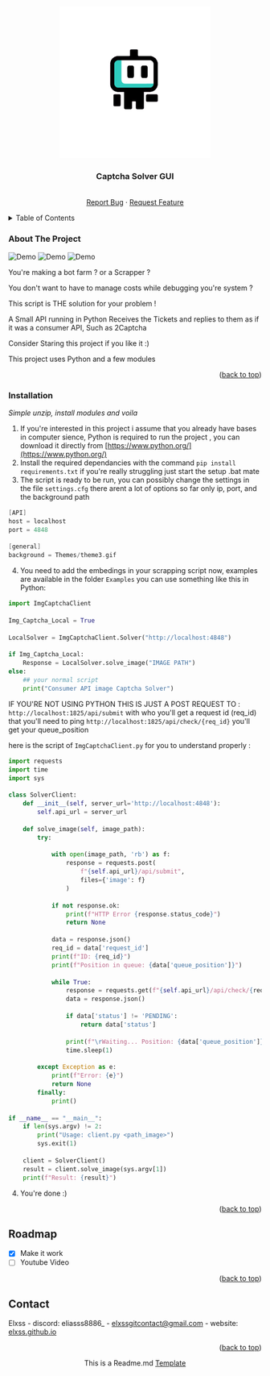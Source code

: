 <a name="readme-top"></a>

<!-- PROJECT LOGO -->
<br />
<div align="center">
  <a href="https://github.com/Elxss/Image-Captcha-Solver">
    <img src="https://raw.githubusercontent.com/Elxss/Elxss.github.io/main/src/img/logo.png" alt="Logo" width="300" height="300">
  </a>

  <h3 align="center">Captcha Solver GUI</h3>

  <p align="center">
    <br />
    <a href="https://github.com/Elxss/Image-Captcha-Solver/issues">Report Bug</a>
    ·
    <a href="https://github.com/Elxss/Image-Captcha-Solver/issues">Request Feature</a>
  </p>
</div>

<!-- TABLE OF CONTENTS -->
<details>
  <summary>Table of Contents</summary>
  <ol>
    <li><a href="#About The Project">About The Project</a></li>
    </li>
    <li><a href="#Installation">Installation</a></li>
    </li>
    <li><a href="#roadmap">Roadmap</a></li>
    <li><a href="#contact">Contact</a></li>
  </ol>
</details>

### About The Project

<img src="https://raw.githubusercontent.com/Elxss/Image-Captcha-Solver/main/Preview/SolverGUI3.gif" alt="Demo">
<img src="https://raw.githubusercontent.com/Elxss/Image-Captcha-Solver/main/Preview/SolverGUI2.gif" alt="Demo">
<img src="https://raw.githubusercontent.com/Elxss/Image-Captcha-Solver/main/Preview/SolverGUI1.gif" alt="Demo">

You're making a bot farm ? or a Scrapper ?

You don't want to have to manage costs while debugging you're system ?

This script is THE solution for your problem !

A Small API running in Python Receives the Tickets and replies to them as if it was a consumer API, Such as 2Captcha

Consider Staring this project if you like it :)

This project uses Python and a few modules

<p align="right">(<a href="#readme-top">back to top</a>)</p>



<!-- GETTING STARTED
## Getting Started

This is an example of how you may give instructions on setting up your project locally.
To get a local copy up and running follow these simple example steps. -->

### Installation

_Simple unzip, install modules and voila_

1. If you're interested in this project i assume that you already have bases in computer sience, Python is required to run the project , you can download it directly from [https://www.python.org/](https://www.python.org/)
2. Install the required dependancies with the command ```pip install requirements.txt``` if you're really struggling just start the setup .bat mate
3. The script is ready to be run, you can possibly change the settings in the file ```settings.cfg``` there arent a lot of options so far only ip, port, and the background path

```c
[API]
host = localhost
port = 4848

[general]
background = Themes/theme3.gif

```

4. You need to add the embedings in your scrapping script now, examples are available in the folder ```Examples``` you can use something like this in Python:
```python
import ImgCaptchaClient

Img_Captcha_Local = True

LocalSolver = ImgCaptchaClient.Solver("http://localhost:4848")

if Img_Captcha_Local:
    Response = LocalSolver.solve_image("IMAGE PATH")
else:
    ## your normal script
    print("Consumer API image Captcha Solver")
```

IF YOU'RE NOT USING PYTHON THIS IS JUST A POST REQUEST TO : ```http://localhost:1825/api/submit``` with who you'll get a request id (req_id) that you'll need to ping ```http://localhost:1825/api/check/{req_id}``` you'll get your queue_position 

here is the script of ```ImgCaptchaClient.py``` for you to understand properly :

```python
import requests
import time
import sys

class SolverClient:
    def __init__(self, server_url='http://localhost:4848'):
        self.api_url = server_url
    
    def solve_image(self, image_path):
        try:

            with open(image_path, 'rb') as f:
                response = requests.post(
                    f"{self.api_url}/api/submit",
                    files={'image': f}
                )
            
            if not response.ok:
                print(f"HTTP Error {response.status_code}")
                return None
                
            data = response.json()
            req_id = data['request_id']
            print(f"ID: {req_id}")
            print(f"Position in queue: {data['queue_position']}")
            
            while True:
                response = requests.get(f"{self.api_url}/api/check/{req_id}")
                data = response.json()
                
                if data['status'] != 'PENDING':
                    return data['status']
                
                print(f"\rWaiting... Position: {data['queue_position']}", end="")
                time.sleep(1)
                
        except Exception as e:
            print(f"Error: {e}")
            return None
        finally:
            print()

if __name__ == "__main__":
    if len(sys.argv) != 2:
        print("Usage: client.py <path_image>")
        sys.exit(1)
    
    client = SolverClient()
    result = client.solve_image(sys.argv[1])
    print(f"Result: {result}")
```



4. You're done :)

<p align="right">(<a href="#readme-top">back to top</a>)</p>

<!-- ROADMAP -->
## Roadmap

- [x] Make it work
- [ ] Youtube Video

<p align="right">(<a href="#readme-top">back to top</a>)</p>

<!-- CONTACT -->
## Contact

Elxss - discord: eliasss8886_ - elxssgitcontact@gmail.com - website: [elxss.github.io](https://elxss.github.io/)

<p align="right">(<a href="#readme-top">back to top</a>)</p>

<p align="center">This is a Readme.md <a href="https://github.com/othneildrew/Best-README-Template/blob/master/README.md">Template</a></p>
